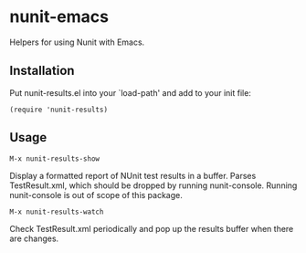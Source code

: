 nunit-emacs
===========

Helpers for using Nunit with Emacs.


Installation
------------

Put nunit-results.el into your `load-path' and add to your init file:

    (require 'nunit-results)


Usage
-----

    M-x nunit-results-show

Display a formatted report of NUnit test results in a buffer.
Parses TestResult.xml, which should be dropped by running
nunit-console.  Running nunit-console is out of scope of this
package.

    M-x nunit-results-watch

Check TestResult.xml periodically and pop up the results buffer
when there are changes.
